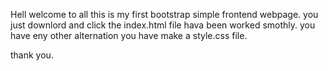 Hell welcome to all this is my first bootstrap simple frontend webpage.
you just downlord and click the index.html file hava been worked smothly.
you have eny other alternation you have make a style.css file.

thank you.
